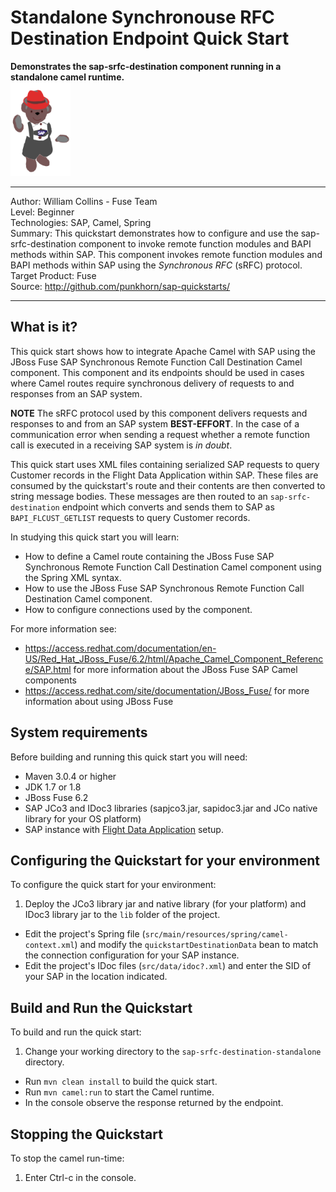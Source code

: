 Standalone Synchronouse RFC Destination Endpoint Quick Start  
=======================================================================================================================
**Demonstrates the sap-srfc-destination component running in a standalone camel runtime.**  
![Waldo](../../waldo.png "Waldo")

* * *
Author: William Collins - Fuse Team  
Level: Beginner  
Technologies: SAP, Camel, Spring  
Summary: This quickstart demonstrates how to configure and use the sap-srfc-destination component to invoke remote function modules and BAPI methods within SAP. This component invokes remote function modules and BAPI methods within SAP using the *Synchronous RFC* (sRFC) protocol.       
Target Product: Fuse  
Source: <http://github.com/punkhorn/sap-quickstarts/>  

* * *

What is it?  
-----------  

This quick start shows how to integrate Apache Camel with SAP using the JBoss Fuse SAP Synchronous Remote Function Call Destination Camel component. This component and its endpoints should be used in cases where Camel routes require synchronous delivery of requests to and responses from an SAP system.  

**NOTE** The sRFC protocol used by this component delivers requests and responses to and from an SAP system **BEST-EFFORT**. In the case of a communication error when sending a request whether a remote function call is executed in a receiving SAP system is *in doubt*.     

This quick start uses XML files containing serialized SAP requests to query Customer records in the Flight Data Application within SAP. These files are consumed by the quickstart's route and their contents are then converted to string message bodies. These messages are then routed to an `sap-srfc-destination` endpoint which converts and sends them to SAP as `BAPI_FLCUST_GETLIST` requests to query Customer records.  

In studying this quick start you will learn:

* How to define a Camel route containing the JBoss Fuse SAP Synchronous Remote Function Call Destination Camel component using the Spring XML syntax.
* How to use the JBoss Fuse SAP Synchronous Remote Function Call Destination Camel component. 
* How to configure connections used by the component.

For more information see:

* <https://access.redhat.com/documentation/en-US/Red_Hat_JBoss_Fuse/6.2/html/Apache_Camel_Component_Reference/SAP.html> for more information about the JBoss Fuse SAP Camel components 
* <https://access.redhat.com/site/documentation/JBoss_Fuse/> for more information about using JBoss Fuse

System requirements
-------------------

Before building and running this quick start you will need:

* Maven 3.0.4 or higher
* JDK 1.7 or 1.8
* JBoss Fuse 6.2
* SAP JCo3 and IDoc3 libraries (sapjco3.jar, sapidoc3.jar and JCo native library for your OS platform)
* SAP instance with [Flight Data Application](http://help.sap.com/saphelp_erp60_sp/helpdata/en/db/7c623cf568896be10000000a11405a/content.htm) setup.

Configuring the Quickstart for your environment
-----------------------------------------------

To configure the quick start for your environment: 

1. Deploy the JCo3 library jar and native library (for your platform) and IDoc3 library jar to the `lib` folder of the project.
* Edit the project's Spring file (`src/main/resources/spring/camel-context.xml`) and modify the `quickstartDestinationData` bean to match the connection configuration for your SAP instance. 
* Edit the project's IDoc files (`src/data/idoc?.xml`) and enter the SID of your SAP in the location indicated.

Build and Run the Quickstart
----------------------------

To build and run the quick start:

1. Change your working directory to the `sap-srfc-destination-standalone` directory.
* Run `mvn clean install` to build the quick start.
* Run `mvn camel:run` to start the Camel runtime.
* In the console observe the response returned by the endpoint.

Stopping the Quickstart
-----------------------

To stop the camel run-time:

1. Enter Ctrl-c in the console.

